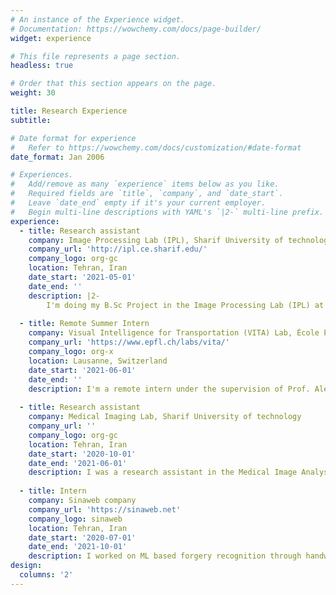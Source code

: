 ```yaml
---
# An instance of the Experience widget.
# Documentation: https://wowchemy.com/docs/page-builder/
widget: experience

# This file represents a page section.
headless: true

# Order that this section appears on the page.
weight: 30

title: Research Experience
subtitle:

# Date format for experience
#   Refer to https://wowchemy.com/docs/customization/#date-format
date_format: Jan 2006

# Experiences.
#   Add/remove as many `experience` items below as you like.
#   Required fields are `title`, `company`, and `date_start`.
#   Leave `date_end` empty if it's your current employer.
#   Begin multi-line descriptions with YAML's `|2-` multi-line prefix.
experience:
  - title: Research assistant
    company: Image Processing Lab (IPL), Sharif University of technology
    company_url: 'http://ipl.ce.sharif.edu/'
    company_logo: org-gc
    location: Tehran, Iran
    date_start: '2021-05-01'
    date_end: ''
    description: |2-
        I'm doing my B.Sc Project in the Image Processing Lab (IPL) at Sharif University under the supervision of Prof. Shohreh Kasaei. I am investigating Adversarial attacks against Deep Neural Networks, specifically focusing on 3D pointCloud networks (PointNet and PointNet++).
        
  - title: Remote Summer Intern
    company: Visual Intelligence for Transportation (VITA) Lab, École Polytechnique Fédérale de Lausanne (EPFL)
    company_url: 'https://www.epfl.ch/labs/vita/'
    company_logo: org-x
    location: Lausanne, Switzerland
    date_start: '2021-06-01'
    date_end: ''
    description: I'm a remote intern under the supervision of Prof. Alexandre Alahi. This project aim to find natural adversarial examples to test the reliability of human trajectory predictors using density estimation techniques such as [Masked autoregressive flow](https://arxiv.org/abs/1705.07057), [RealNVP](https://arxiv.org/abs/1605.08803) and [Masked autoencoder for distribution estimation](https://arxiv.org/abs/1502.03509).
    
  - title: Research assistant
    company: Medical Imaging Lab, Sharif University of technology
    company_url: ''
    company_logo: org-gc
    location: Tehran, Iran
    date_start: '2020-10-01'
    date_end: '2021-06-01'
    description: I was a research assistant in the Medical Image Analysis Lab at Sharif University under the supervision of Professor Mohammad Hossein Rohban. I worked on contrastive representation learning methods in cell segmentation task. We implemented different frameworks such as SimCLR and MoCo, to train a U-Net with unlabeled cell images and improve IoU score after fine-tuning with labeled ones.
    
  - title: Intern
    company: Sinaweb company
    company_url: 'https://sinaweb.net'
    company_logo: sinaweb
    location: Tehran, Iran
    date_start: '2020-07-01'
    date_end: '2021-10-01'
    description: I worked on ML based forgery recognition through handwriting style recognition. The aim of this project was to develop a plagiarism detection method which uses variations in writing style to identify potentially plagiarized passages.
design:
  columns: '2'
---
```

